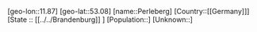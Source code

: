 ﻿---
location: [53.08,11.87]
type: City
tags:
- geo/City


SpocWebEntityId: 33307
isDeleted: false
confidential: public

---
[geo-lon::11.87]
[geo-lat::53.08]
[name::Perleberg]
[Country::[[Germany]]]
[State :: [[../../Brandenburg]] ]
[Population::]
[Unknown::]

